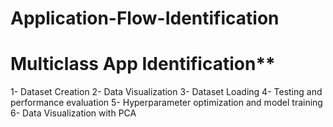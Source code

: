 # Application-Flow-Identification

# Multiclass App Identification**
1- Dataset Creation 2- Data Visualization
3- Dataset Loading
4- Testing and performance evaluation 5- Hyperparameter optimization and model training 6- Data Visualization with PCA

